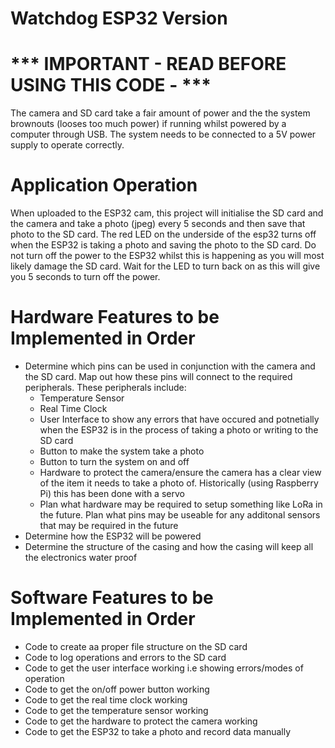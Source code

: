 # Watchdog ESP32 Version

# *** IMPORTANT - READ BEFORE USING THIS CODE - ***
The camera and SD card take a fair amount of power and the the system brownouts (looses too much power) if running whilst powered by a computer through USB. The system needs to be connected to a 5V power supply to operate correctly.

# Application Operation
When uploaded to the ESP32 cam, this project will initialise the SD card and the camera and take a photo (jpeg) every 5 seconds and then save that photo to the SD card. The red LED on the underside of the esp32 turns off when the ESP32 is taking a photo and saving the photo to the SD card. Do not turn off the power to the ESP32 whilst this is happening as you will most likely damage the SD card. Wait for the LED to turn back on as this will give you 5 seconds to turn off the power.

# Hardware Features to be Implemented in Order
- Determine which pins can be used in conjunction with the camera and the SD card. Map out how these pins will connect to the required peripherals. These peripherals include:
   - Temperature Sensor
   - Real Time Clock
   - User Interface to show any errors that have occured and potnetially when the ESP32 is in the process of taking a photo or writing to the SD card
   - Button to make the system take a photo
   - Button to turn the system on and off
   - Hardware to protect the camera/ensure the camera has a clear view of the item it needs to take a photo of. Historically (using Raspberry Pi) this has been done with a servo
   - Plan what hardware may be required to setup something like LoRa in the future. Plan what pins may be useable for any additonal sensors that may be required in the future
- Determine how the ESP32 will be powered
- Determine the structure of the casing and how the casing will keep all the electronics water proof

# Software Features to be Implemented in Order
- Code to create aa proper file structure on the SD card
- Code to log operations and errors to the SD card
- Code to get the user interface working i.e showing errors/modes of operation 
- Code to get the on/off power button working
- Code to get the real time clock working
- Code to get the temperature sensor working
- Code to get the hardware to protect the camera working
- Code to get the ESP32 to take a photo and record data manually

